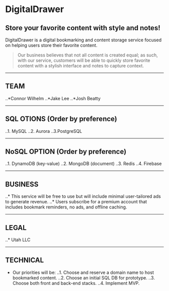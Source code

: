 # DigitalDrawer

## Store your favorite content with style and notes!

DigitalDrawer is a digital bookmarking and content storage service focused on helping users store their favorite content.

> Our business believes that not all content is created equal; as such, with our service, customers will be able to quickly store favorite content with a stylish interface and notes to capture context. 

---
## TEAM
..*Connor Wilhelm
..*Jake Lee
..*Josh Beatty
  
---
## SQL OTIONS (Order by preference)
..1. MySQL
..2. Aurora
..3.PostgreSQL
  
---
## NoSQL OPTION (Order by preference)
..1. DynamoDB (key-value)
..2. MongoDB (document)
..3. Redis
..4. Firebase
  
---
## BUSINESS
..* This service will be free to use but will include minimal user-tailored ads to generate revenue.
..* Users subscribe for a premium account that includes bookmark reminders, no ads, and offline caching.
  
---
## LEGAL
..* Utah LLC
  
---
## TECHNICAL
- Our priorities will be:
..1. Choose and reserve a domain name to host bookmarked content.
..2. Choose an initial SQL DB for prototype.
..3. Choose both front and back-end stacks.
..4. Implement MVP.
  

